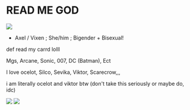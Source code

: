 # READ ME GOD

![](https://64.media.tumblr.com/c96e944adce47c5f25a352c3304e8978/f33aac59ae8d1bf2-3a/s540x810/01a5861a645e9b98eb225c618701faffb031c9fb.pnj)

- Axel / Vixen ; She/him ; Bigender + Bisexual!

def read my carrd lolll

Mgs, Arcane, Sonic, 007, DC (Batman), Ect

I love ocelot, Silco, Sevika, Viktor, Scarecrow,,,

i am literally ocelot and viktor btw (don't take this seriously or maybe do, idc)

![](https://64.media.tumblr.com/a80a1228ec470a21fcf4f48a1fb8ee79/4208fdf8dccd6722-ec/s500x750/c8ca8db0b3815ef67c618eda80749eee978cfe09.gifv)
![](https://64.media.tumblr.com/09b670123082d45a10b2a431b1138ce8/de79baa0a4f7ad1d-be/s1280x1920/a44b7cc996e4e0405dda32db3010b4052e92dd3f.gifv)
